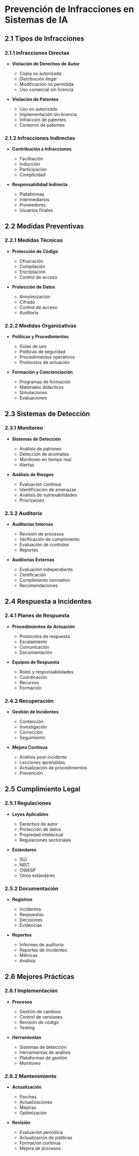 # Prevención de Infracciones en Sistemas de IA

## 2.1 Tipos de Infracciones

### 2.1.1 Infracciones Directas

- **Violación de Derechos de Autor**

  - Copia no autorizada
  - Distribución ilegal
  - Modificación no permitida
  - Uso comercial sin licencia

- **Violación de Patentes**
  - Uso no autorizado
  - Implementación sin licencia
  - Infracción de patentes
  - Contorno de patentes

### 2.1.2 Infracciones Indirectas

- **Contribución a Infracciones**

  - Facilitación
  - Inducción
  - Participación
  - Complicidad

- **Responsabilidad Indirecta**
  - Plataformas
  - Intermediarios
  - Proveedores
  - Usuarios finales

## 2.2 Medidas Preventivas

### 2.2.1 Medidas Técnicas

- **Protección de Código**

  - Ofuscación
  - Compilación
  - Encriptación
  - Control de acceso

- **Protección de Datos**
  - Anonimización
  - Cifrado
  - Control de acceso
  - Auditoría

### 2.2.2 Medidas Organizativas

- **Políticas y Procedimientos**

  - Guías de uso
  - Políticas de seguridad
  - Procedimientos operativos
  - Protocolos de actuación

- **Formación y Concienciación**
  - Programas de formación
  - Materiales didácticos
  - Simulaciones
  - Evaluaciones

## 2.3 Sistemas de Detección

### 2.3.1 Monitoreo

- **Sistemas de Detección**

  - Análisis de patrones
  - Detección de anomalías
  - Monitoreo en tiempo real
  - Alertas

- **Análisis de Riesgos**
  - Evaluación continua
  - Identificación de amenazas
  - Análisis de vulnerabilidades
  - Priorización

### 2.3.2 Auditoría

- **Auditorías Internas**

  - Revisión de procesos
  - Verificación de cumplimiento
  - Evaluación de controles
  - Reportes

- **Auditorías Externas**
  - Evaluación independiente
  - Certificación
  - Cumplimiento normativo
  - Recomendaciones

## 2.4 Respuesta a Incidentes

### 2.4.1 Planes de Respuesta

- **Procedimientos de Actuación**

  - Protocolos de respuesta
  - Escalamiento
  - Comunicación
  - Documentación

- **Equipos de Respuesta**
  - Roles y responsabilidades
  - Coordinación
  - Recursos
  - Formación

### 2.4.2 Recuperación

- **Gestión de Incidentes**

  - Contención
  - Investigación
  - Corrección
  - Seguimiento

- **Mejora Continua**
  - Análisis post-incidente
  - Lecciones aprendidas
  - Actualización de procedimientos
  - Prevención

## 2.5 Cumplimiento Legal

### 2.5.1 Regulaciones

- **Leyes Aplicables**

  - Derechos de autor
  - Protección de datos
  - Propiedad intelectual
  - Regulaciones sectoriales

- **Estándares**
  - ISO
  - NIST
  - OWASP
  - Otros estándares

### 2.5.2 Documentación

- **Registros**

  - Incidentes
  - Respuestas
  - Decisiones
  - Evidencias

- **Reportes**
  - Informes de auditoría
  - Reportes de incidentes
  - Métricas
  - Análisis

## 2.6 Mejores Prácticas

### 2.6.1 Implementación

- **Procesos**

  - Gestión de cambios
  - Control de versiones
  - Revisión de código
  - Testing

- **Herramientas**
  - Sistemas de detección
  - Herramientas de análisis
  - Plataformas de gestión
  - Monitoreo

### 2.6.2 Mantenimiento

- **Actualización**

  - Parches
  - Actualizaciones
  - Mejoras
  - Optimización

- **Revisión**
  - Evaluación periódica
  - Actualización de políticas
  - Formación continua
  - Mejora de procesos
